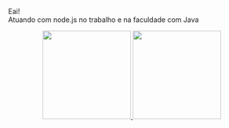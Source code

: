 Eai! 
<br>
Atuando com node.js no trabalho e na faculdade com Java
<div align="center">
  <a href="https://github.com/Henrycall">
  <img height="180em" src="https://github-readme-stats.vercel.app/api?username=Henrycall&show_icons=true&theme=dark&include_all_commits=true&count_private=true"/>
  <img height="180em" src="https://github-readme-stats.vercel.app/api/top-langs/?username=Henrycall&layout=compact&langs_count=7&theme=dark"/>
</div>
  
  <div style="display: inline_block"><br>
</div>
